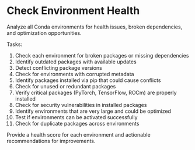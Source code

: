 # Check Environment Health

Analyze all Conda environments for health issues, broken dependencies, and optimization opportunities.

Tasks:
1. Check each environment for broken packages or missing dependencies
2. Identify outdated packages with available updates
3. Detect conflicting package versions
4. Check for environments with corrupted metadata
5. Identify packages installed via pip that could cause conflicts
6. Check for unused or redundant packages
7. Verify critical packages (PyTorch, TensorFlow, ROCm) are properly installed
8. Check for security vulnerabilities in installed packages
9. Identify environments that are very large and could be optimized
10. Test if environments can be activated successfully
11. Check for duplicate packages across environments

Provide a health score for each environment and actionable recommendations for improvements.
